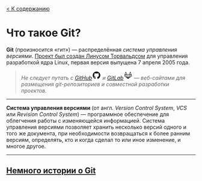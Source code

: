 [< К содержанию](./../readme.md)

# Что такое **Git**?

**Git** (произносится «гит») — распределённая *система управления версиями*. [Проект был создан Линусом Торвальдсом](./history.md) для управления разработкой ядра Linux, первая версия выпущена 7 апреля 2005 года.

>_Не следует путать с [GitHub](https://github.com/)![github-logo](./../assets/github-logo-24.png) и
[GitLab](https://about.gitlab.com/)![gitlab-logo](./../assets/gitlab-logo-24.png) — веб-сайтами для размещения git-репозиториев и совместной разработки проектов._

---

**Система управления версиями** (от англ. *Version Control System*, *VCS* или *Revision Control System*) — программное обеспечение для облегчения работы с изменяющейся информацией. Система управления версиями позволяет хранить несколько версий одного и того же документа, при необходимости возвращаться к более ранним версиям, определять, кто и когда сделал то или иное изменение, и многое другое.

---

## [Немного истории о Git](./history.md)
